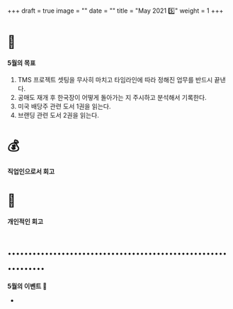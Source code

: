 +++
draft = true
image = ""
date = ""
title = "May 2021 5️⃣"
weight = 1
+++

# 🔩

#### 5월의 목표

1. TMS 프로젝트 셋팅을 무사히 마치고 타임라인에 따라 정해진 업무를 반드시 끝낸다.
2. 공매도 재개 후 한국장이 어떻게 돌아가는 지 주시하고 분석해서 기록한다.
3. 미국 배당주 관련 도서 1권을 읽는다.
4. 브랜딩 관련 도서 2권을 읽는다.

# 💰

#### 직업인으로서 회고

# 💎

#### 개인적인 회고

# ..............................................................

**5월의 이벤트 🔮**

-
